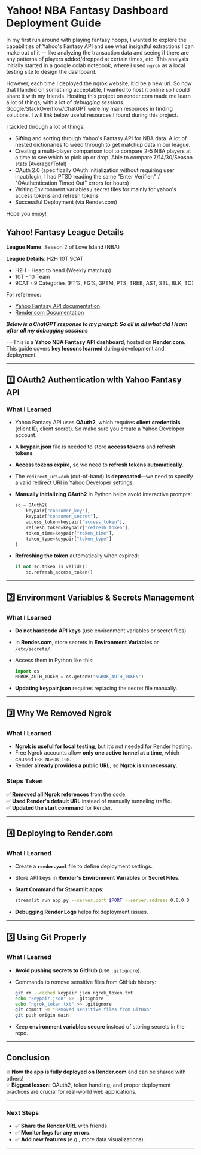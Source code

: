# **Yahoo! NBA Fantasy Dashboard Deployment Guide**

In my first run around with playing fantasy hoops, I wanted to explore the capabilities of Yahoo's Fantasy API and see what insightful extractions I can make out of it -- like analyzing the transaction data and seeing if there are any patterns of players added/dropped at certain times, etc. This analysis initially started in a google colab notebook, where I used `ngrok` as a local testing site to design the dashboard. 

However, each time I deployed the ngrok website, it'd be a new url. So now that I landed on something acceptable, I wanted to host it online so I could share it with my friends. Hosting this project on render.com made me learn a lot of things, with a lot of *debugging sessions*. Google/StackOverflow/ChatGPT were my main resources in finding solutions. I will link below useful resources I found during this project.

I tackled through a lot of things:
- Sifting and sorting through Yahoo's Fantasy API for NBA data. A lot of nested dictionaries to weed through to get matchup data in our league. 
- Creating a multi-player comparison tool to compare 2-5 NBA players at a time to see which to pick up or drop. Able to compare 7/14/30/Season stats (Average/Total)
- OAuth 2.0 (specifically OAuth initialization without requiring user input/login, I had PTSD reading the same "Enter Verifier:" / "OAuthentication Timed Out" errors for hours)
- Writing Environment variables / secret files for mainly for yahoo's access tokens and refresh tokens
- Successful Deployment (via Render.com)
  
Hope you enjoy!

## Yahoo! Fantasy League Details ##
**League Name**: Season 2 of Love Island (NBA)

**League Details**: H2H 10T 9CAT
  - H2H - Head to head (Weekly matchup)
  - 10T - 10 Team
  - 9CAT - 9 Categories (FT%, FG%, 3PTM, PTS, TREB, AST, STL, BLK, TO)


  For reference:
  - [Yahoo Fantasy API documentation](https://yahoo-fantasy-api.readthedocs.io/en/latest/yahoo_fantasy_api.html)
  - [Render.com Documentation](https://render.com/docs)

    
***Below is a ChatGPT response to my prompt: So all in all what did I learn after all my debugging sessions***


---This is a **Yahoo NBA Fantasy API dashboard**, hosted on **Render.com**. This guide covers **key lessons learned** during development and deployment.

---

## **1️⃣ OAuth2 Authentication with Yahoo Fantasy API**

### **What I Learned**
- Yahoo Fantasy API uses **OAuth2**, which requires **client credentials** (client ID, client secret). So make sure you create a Yahoo Developer account.
- A **keypair.json** file is needed to store **access tokens** and **refresh tokens**.
- **Access tokens expire**, so we need to **refresh tokens automatically**.
- The `redirect_uri=oob` (out-of-band) **is deprecated**—we need to specify a valid redirect URI in Yahoo Developer settings.
- **Manually initializing OAuth2** in Python helps avoid interactive prompts:
  
  ```python
  sc = OAuth2(
      keypair["consumer_key"],
      keypair["consumer_secret"],
      access_token=keypair["access_token"],
      refresh_token=keypair["refresh_token"],
      token_time=keypair["token_time"],  
      token_type=keypair["token_type"]  
  )
  ```

- **Refreshing the token** automatically when expired:
  
  ```python
  if not sc.token_is_valid():
      sc.refresh_access_token()
  ```

---

## **2️⃣ Environment Variables & Secrets Management**

### **What I Learned**
- **Do not hardcode API keys** (use environment variables or secret files).
- In **Render.com**, store secrets in **Environment Variables** or `/etc/secrets/`.
- Access them in Python like this:
  
  ```python
  import os
  NGROK_AUTH_TOKEN = os.getenv("NGROK_AUTH_TOKEN")
  ```

- **Updating keypair.json** requires replacing the secret file manually.

---

## **3️⃣ Why We Removed Ngrok** 

### **What I Learned**
- **Ngrok is useful for local testing**, but it’s not needed for Render hosting.
- Free Ngrok accounts allow **only one active tunnel at a time**, which caused `ERR_NGROK_108`.
- Render **already provides a public URL**, so **Ngrok is unnecessary**.

### **Steps Taken**
✅ **Removed all Ngrok references** from the code.  
✅ **Used Render's default URL** instead of manually tunneling traffic.  
✅ **Updated the start command** for Render.

---

## **4️⃣ Deploying to Render.com**

### **What I Learned**
- Create a **`render.yaml`** file to define deployment settings.
- Store API keys in **Render's Environment Variables** or **Secret Files**.
- **Start Command for Streamlit apps**:
  
  ```bash
  streamlit run app.py --server.port $PORT --server.address 0.0.0.0
  ```
  
- **Debugging Render Logs** helps fix deployment issues.

---

## **5️⃣ Using Git Properly**

### **What I Learned**
- **Avoid pushing secrets to GitHub** (use `.gitignore`).
- Commands to remove sensitive files from GitHub history:
  
  ```bash
  git rm --cached keypair.json ngrok_token.txt
  echo "keypair.json" >> .gitignore
  echo "ngrok_token.txt" >> .gitignore
  git commit -m "Removed sensitive files from GitHub"
  git push origin main
  ```
  
- Keep **environment variables secure** instead of storing secrets in the repo.

---

## **Conclusion**

🔥 **Now the app is fully deployed on Render.com** and can be shared with others!  
💡 **Biggest lesson:** OAuth2, token handling, and proper deployment practices are crucial for real-world web applications.

---

### **Next Steps**
- ✅ **Share the Render URL** with friends.  
- ✅ **Monitor logs for any errors**.  
- ✅ **Add new features** (e.g., more data visualizations).  

---
